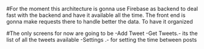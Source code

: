 #For the moment this  architecture is gonna use Firebase as backend to deal fast with the backend and have it available all the time. The front end is gonna make requests there to handle better the data. To have it organized

#The only screens for now are going to be 
-Add Tweet 
-Get Tweets.- its the list of all the tweets available
-Settings .- for setting the time between posts